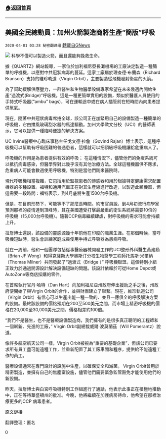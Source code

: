 ###  [:house:返回首頁](https://github.com/ourhimalayas/txt)
---

## 美國全民總動員：加州火箭製造商將生產“簡版”呼吸
`2020-04-01 03:28 秘密翻译组` [轉載自GNews](https://gnews.org/zh-hant/158848/)

![](https://s3-ap-northeast-1.amazonaws.com/news.guo.offload.media/wp-content/uploads/2020/04/01032139/1.png)
科學不僅可以製造火箭，而且還能夠挽救生命。

據《QUARTZ》網站報導，一家位於加利福尼亞長灘機場的工廠決定製造一種簡單的呼機機，以應對中共冠狀病毒的蔓延。這家工廠屬於理查德·布蘭森（Richard Branson）支持的維珍軌道（Virgin Orbit），主要製造從飛機發射衛星的火箭。

為了幫助緩解供應壓力，一群醫生和生物醫學設備專家希望在未來幾週內開始生產“過渡式(Bridge)”呼吸機。這是一種更簡單實用的設備，類似於醫護人員使用的手持式呼吸器(“ambu” bags)，可在運輸途中或在病人插管前在短時間內向患者提供氧氣。

現在，隨著中共冠狀病毒席捲全球，該公司正在加緊用自己的設備製造一種簡單的呼吸機，它由擋風玻璃刮水器的馬達驅動。加州大學歐文分校（UCI）的醫師表示，它可以提供一種臨時便捷的解決方案。

UC Irvine醫療中心臨床事務主任戈文德·拉詹（Govind Rajan）博士表示，這種呼吸機可以幫助有呼吸困難的普通患者，這樣就可以把頂級呼吸機讓給危重病人了。

呼吸機的作用是為患者提供有效的呼吸； 在這種情況下，儘管他們的免疫系統可以抵抗病毒感染，但醫學界對此幾乎沒有其他治療方法。全球這種機器供不應求，危重病人可能會數週使用呼吸機，特別是當他們剛來醫院時。

現代呼吸機相當複雜，它包括用於監視患者的傳感器和用於根據特定健康需求配置機器的多種設置。福特和通用汽車正在對其生產線進行改造，以製造此類機器，但這需要一段時間：福特表示，到4月底將生產1500台呼吸機。

但是，在目前形勢下，可能等不了那麼長時間。約市官員說，到4月初流行病學家預測那裡的疫情達到頂峰時，其在美國遭受打擊最嚴重的衛生系統將需要10倍的呼吸機（15,000台呼吸機）。隨著CCP病毒繼續肆虐，對呼吸機的需求可能會持續上升。

拉詹博士還說，該設備的靈感源幾十年前他在印度的職業生涯。在那個時候，當呼吸機短缺時，醫生會訓練家庭成員使用手持式呼吸器為患病呼吸。

就在一周前，他和一個團隊包括從事醫療器械開發工作的UCI整形外科醫生黃建勳（Brian JF Wong）和得克薩斯大學奧斯汀分校生物醫學工程師托馬斯·米爾納（Thomas Milner）共同發起了“過渡式（Bridge ）” 呼吸機聯盟。這個特別小組正致力於通過開源設計解決設備短缺的問題。該設計依賴於可從Home Depot或AutoZone等商店採購的零件。

在首席執行官丹·哈特（Dan Hart）向加利福尼亞州政府伸出援助之手之後，州政府便開始了與Virgin Orbit的合作，並與財團建立了聯繫。現在，維珍軌道公司（Virgin Orbit）有信心可以生產出能一種一致的、並且一應俱全的呼吸解決方案的設備。最終該設備的價格預期在200至500美元之間，而市場上精密呼吸機的價格在20,000至30,000美元之間，價格相差約100倍。

“我們不是醫生，也不是醫療設備製造商，我們擁有的是很多真正聰明的工程師和一個嶄新、先進的工廠，” Virgin Orbit副總裁威爾·波莫蘭茲（Will Pomerantz）說道。

像許多航空航天公司一樣，Virgin Orbit被視為“重要的基礎企業”，但該公司已要求所有員工盡可能遠程工作，並重新配置了其工廠車間和程序，提供給不能遠程工作的員工。

醫療設備通常在專門設計的設施中生產，以確保安全和滅菌。 Virgin Orbit曾用於精密製造，並擁有自己的無塵室設施，儘管他們需要緊急監管豁免才能使用他們的新設備。

昨天，拉詹博士與白宮呼吸機特別工作組進行了通話，他表示此事正在積極地推動中，正在等待華盛頓州的批准。今晚，他將繼續在加護病房待命，他希望在那裡治療更多的CCP 病毒患者。

[原文鏈接](https://qz.com/1828743/virgin-orbit-will-build-ventilators-to-fight-coronavirus/)

翻譯整理：匿名

0
